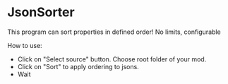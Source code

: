 # JsonSorter
This program can sort properties in defined order! No limits, configurable

How to use:
- Click on "Select source" button. Choose root folder of your mod.
- Click on "Sort" to apply ordering to jsons.
- Wait
